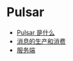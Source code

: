 # Pulsar

- [Pulsar 是什么](https://github.com/lazecoding/Note/blob/main/note/articles/pulsar/whatispulsar.md)
- [消息的生产和消费](https://github.com/lazecoding/Note/blob/main/note/articles/pulsar/producerandconsumer.md)
- [服务端](https://github.com/lazecoding/Note/blob/main/note/articles/pulsar/server.md)

